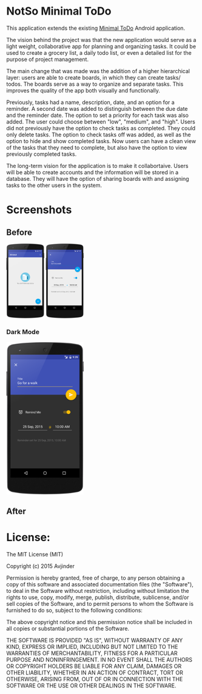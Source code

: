 # NotSo Minimal ToDo

This application extends the existing [Minimal ToDo](https://github.com/avjinder/Minimal-Todo) Android application.

The vision behind the project was that the new application would serve as a light weight, collaborative app for planning and organizing tasks. It could be used to create a grocery list, a daily todo list, or even a detailed list for the purpose of project management.

The main change that was made was the addition of a higher hierarchical layer: users are able to create boards, in which they can create tasks/ todos. The boards serve as a way to organize and separate tasks. This improves the quality of the app both visually and functionally.

Previously, tasks had a name, description, date, and an option for a reminder. A second date was added to distinguish between the due date and the reminder date. The option to set a priority for each task was also added. The user could choose between "low", "medium", and "high".
Users did not previously have the option to check tasks as completed. They could only delete tasks. The option to check tasks off was added, as well as the option to hide and show completed tasks. Now users can have a clean view of the tasks that they need to complete, but also have the option to view previously completed tasks.

The long-term vision for the application is to make it collabortaive. Users will be able to create accounts and the information will be stored in a database. They will have the option of sharing boards with and assigning tasks to the other users in the system.





# Screenshots

## Before

<p float="left">
  <img src="/screenshots/main_empty_light.png" width="100" />
  <img src="/screenshots/add_todo_light.png" width="100" />
</p>

<!-- <img src="/screenshots/main_empty_light.png" height="400px"/>
<img src="/screenshots/add_todo_light.png" height="400px"/> -->


### Dark Mode

<img src="/screenshots/add_todo_dark.png" height="400px"/>

## After


# License:
The MIT License (MIT)

Copyright (c) 2015 Avjinder

Permission is hereby granted, free of charge, to any person obtaining a copy
of this software and associated documentation files (the "Software"), to deal
in the Software without restriction, including without limitation the rights
to use, copy, modify, merge, publish, distribute, sublicense, and/or sell
copies of the Software, and to permit persons to whom the Software is
furnished to do so, subject to the following conditions:

The above copyright notice and this permission notice shall be included in all
copies or substantial portions of the Software.

THE SOFTWARE IS PROVIDED "AS IS", WITHOUT WARRANTY OF ANY KIND, EXPRESS OR
IMPLIED, INCLUDING BUT NOT LIMITED TO THE WARRANTIES OF MERCHANTABILITY,
FITNESS FOR A PARTICULAR PURPOSE AND NONINFRINGEMENT. IN NO EVENT SHALL THE
AUTHORS OR COPYRIGHT HOLDERS BE LIABLE FOR ANY CLAIM, DAMAGES OR OTHER
LIABILITY, WHETHER IN AN ACTION OF CONTRACT, TORT OR OTHERWISE, ARISING FROM,
OUT OF OR IN CONNECTION WITH THE SOFTWARE OR THE USE OR OTHER DEALINGS IN THE
SOFTWARE.

